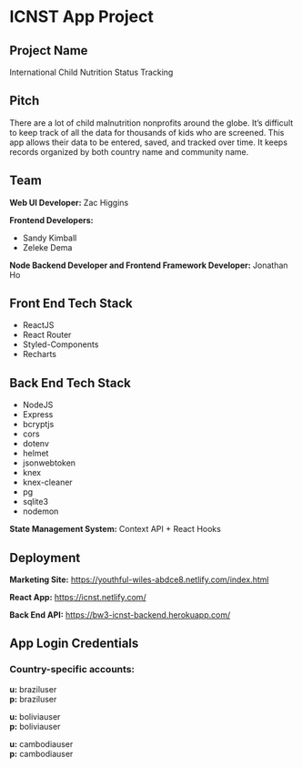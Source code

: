 # ICNST App Project

## Project Name

International Child Nutrition Status Tracking

## Pitch

There are a lot of child malnutrition nonprofits around the globe. It’s difficult to keep track of all the data for thousands of kids who are screened. This app allows their data to be entered, saved, and tracked over time. It keeps records organized by both country name and community name.

## Team

**Web UI Developer:** Zac Higgins

**Frontend Developers:**

- Sandy Kimball
- Zeleke Dema

**Node Backend Developer and Frontend Framework Developer:**
Jonathan Ho

## Front End Tech Stack

- ReactJS
- React Router
- Styled-Components
- Recharts

## Back End Tech Stack

- NodeJS
- Express
- bcryptjs
- cors
- dotenv
- helmet
- jsonwebtoken
- knex
- knex-cleaner
- pg
- sqlite3
- nodemon

**State Management System:** Context API + React Hooks

## Deployment

**Marketing Site:** https://youthful-wiles-abdce8.netlify.com/index.html

**React App:** https://icnst.netlify.com/

**Back End API:** https://bw3-icnst-backend.herokuapp.com/

## App Login Credentials

### Country-specific accounts:

**u:** braziluser  
**p:** braziluser

**u:** boliviauser  
**p:** boliviauser

**u:** cambodiauser  
**p:** cambodiauser

